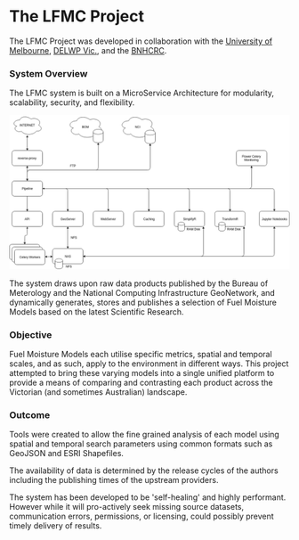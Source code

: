 # The LFMC Project

The LFMC Project was developed in collaboration with the [University of Melbourne](http://www.unimelb.edu.au), [DELWP Vic.](http://delwp.vic.gov.au), and the [BNHCRC](https://www.bnhcrc.com.au/).

### System Overview

The LFMC system is built on a MicroService Architecture for modularity, scalability, security, and flexibility.

![Containers](images/MicroServices.png)

The system draws upon raw data products published by the Bureau of Meterology and the National Computing Infrastructure GeoNetwork, and dynamically generates, stores and publishes a selection of Fuel Moisture Models based on the latest Scientific Research.

### Objective
Fuel Moisture Models each utilise specific metrics, spatial and temporal scales, and as such, apply to the environment in different ways. This project attempted to bring these varying models into a single unified platform to provide a means of comparing and contrasting each product across the Victorian (and sometimes Australian) landscape.

### Outcome

Tools were created to allow the fine grained analysis of each model using spatial and temporal search parameters using common formats such as GeoJSON and ESRI Shapefiles.

The availability of data is determined by the release cycles of the authors including the publishing times of the upstream providers.

The system has been developed to be 'self-healing' and highly performant. However while it will pro-actively seek missing source datasets, communication errors, permissions, or licensing, could possibly prevent timely delivery of results.